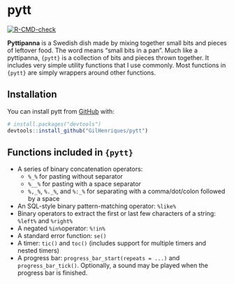 
<!-- README.md is generated from README.Rmd. Please edit that file -->

# pytt

<!-- badges: start -->

[![R-CMD-check](https://github.com/GilHenriques/pytt/actions/workflows/R-CMD-check.yaml/badge.svg)](https://github.com/GilHenriques/pytt/actions/workflows/R-CMD-check.yaml)
<!-- badges: end -->

**Pyttipanna** is a Swedish dish made by mixing together small bits and
pieces of leftover food. The word means “small bits in a pan”. Much like
a pyttipanna, `{pytt}` is a collection of bits and pieces thrown
together. It includes very simple utility functions that I use commonly.
Most functions in `{pytt}` are simply wrappers around other functions.

## Installation

You can install pytt from [GitHub](https://github.com/) with:

``` r
# install.packages("devtools")
devtools::install_github("GilHenriques/pytt")
```

## Functions included in `{pytt}`

-   A series of binary concatenation operators:
    -   `%_%` for pasting without separator
    -   `%__%` for pasting with a space separator
    -   `%,_%`, `%._%`, and `%:_%` for separating with a comma/dot/colon
        followed by a space
-   An SQL-style binary pattern-matching operator: `%like%`
-   Binary operators to extract the first or last few characters of a
    string: `%left%` and `%right%`
-   A negated `%in%`operator: `%!in%`
-   A standard error function: `se()`
-   A timer: `tic()` and `toc()` (includes support for multiple timers
    and nested timers)
-   A progress bar: `progress_bar_start(repeats = ...)` and
    `progress_bar_tick()`. Optionally, a sound may be played when the
    progress bar is finished.
